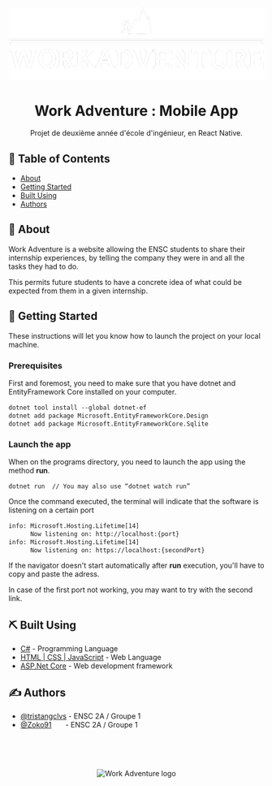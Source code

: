 <p align="center">
  <a href="" rel="noopener">
 <img  src="resources/images/logo.png" alt="Work Adventure logo"></a>
</p>

<h1 align="center">Work Adventure : Mobile App</h1>


<p align="center"> Projet de deuxième année d'école d'ingénieur, en React Native.
    <br> 
</p>

## 📝 Table of Contents
- [About](#about)
- [Getting Started](#getting_started)
- [Built Using](#built_using)
- [Authors](#authors)

## 🧐 About <a name = "about"></a>
Work Adventure is a website allowing the ENSC students to share their internship experiences, by telling the company they were in and all the tasks they had to do.

This permits future students to have a concrete idea of what could be expected from them in a given internship.


## 🏁 Getting Started <a name = "getting_started"></a>
These instructions will let you know how to launch the project on your local machine.

### Prerequisites
First and foremost, you need to make sure that you have dotnet and EntityFramework Core installed on your computer.

```
dotnet tool install --global dotnet-ef
dotnet add package Microsoft.EntityFrameworkCore.Design
dotnet add package Microsoft.EntityFrameworkCore.Sqlite
```

### Launch the app
When on the programs directory, you need to launch the app using the method **run**.

```
dotnet run  // You may also use “dotnet watch run”
```

Once the command executed, the terminal will indicate that the software is listening on a certain port

```
info: Microsoft.Hosting.Lifetime[14]
      Now listening on: http://localhost:{port}
info: Microsoft.Hosting.Lifetime[14]
      Now listening on: https://localhost:{secondPort}
```
If the navigator doesn't start automatically after **run** execution, you'll have to copy and paste the adress.

In case of the first port not working, you may want to try with the second link.
<!--
## 🔧 Running the tests <a name = "tests"></a>
Explain how to run the automated tests for this system.

### Break down into end to end tests
Explain what these tests test and why

```
Give an example
```

### And coding style tests
Explain what these tests test and why

```
Give an example
```
-->
<!-- ## 🎈 Usage <a name="usage"></a>
Add notes about how to use the system. -->

<!-- ## 🚀 Deployment <a name = "deployment"></a>
Add additional notes about how to deploy this on a live system. -->

## ⛏️ Built Using <a name = "built_using"></a>
- [C#](https://dotnet.microsoft.com/en-us/languages/csharp/) - Programming Language
- [HTML | CSS | JavaScript](https://www.freecodecamp.org/news/html-css-and-javascript-explained-for-beginners/) - Web Language
- [ASP.Net Core](https://dotnet.microsoft.com/en-us/learn/aspnet/what-is-aspnet-core/) - Web development framework


## ✍️ Authors <a name = "authors"></a>
- [@tristangclvs](https://github.com/tristangclvs) - ENSC 2A / Groupe 1
- [@Zoko91](https://github.com/Zoko91) &nbsp;&nbsp;&nbsp;&nbsp;&nbsp; - ENSC 2A / Groupe 1

<!-- ## 🎉 Acknowledgements <a name = "acknowledgement"></a>
- Hat tip to anyone whose code was used
- Inspiration
- References -->

<br><br><br>
<p align="center">
 <img  src="wwwroot/images/logo.min.white.png" width="15%" alt="Work Adventure logo">
</p>
